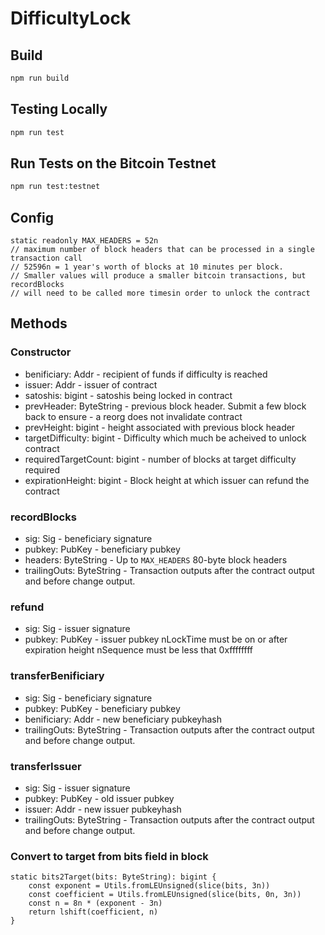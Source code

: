 # DifficultyLock

## Build

```sh
npm run build
```

## Testing Locally

```sh
npm run test
```

## Run Tests on the Bitcoin Testnet

```sh
npm run test:testnet
```

## Config

```
static readonly MAX_HEADERS = 52n
// maximum number of block headers that can be processed in a single transaction call
// 52596n = 1 year's worth of blocks at 10 minutes per block.
// Smaller values will produce a smaller bitcoin transactions, but recordBlocks
// will need to be called more timesin order to unlock the contract
```

## Methods

### Constructor

- benificiary: Addr - recipient of funds if difficulty is reached
- issuer: Addr - issuer of contract
- satoshis: bigint - satoshis being locked in contract
- prevHeader: ByteString - previous block header. Submit a few block back to ensure - a reorg does not invalidate contract
- prevHeight: bigint - height associated with previous block header
- targetDifficulty: bigint - Difficulty which much be acheived to unlock contract
- requiredTargetCount: bigint - number of blocks at target difficulty required
- expirationHeight: bigint - Block height at which issuer can refund the contract

### recordBlocks

- sig: Sig - beneficiary signature
- pubkey: PubKey - beneficiary pubkey
- headers: ByteString - Up to `MAX_HEADERS` 80-byte block headers
- trailingOuts: ByteString - Transaction outputs after the contract output and before change output.

### refund

- sig: Sig - issuer signature
- pubkey: PubKey - issuer pubkey
  nLockTime must be on or after expiration height
  nSequence must be less that 0xffffffff

### transferBenificiary

- sig: Sig - beneficiary signature
- pubkey: PubKey - beneficiary pubkey
- benificiary: Addr - new beneficiary pubkeyhash
- trailingOuts: ByteString - Transaction outputs after the contract output and before change output.

### transferIssuer

- sig: Sig - issuer signature
- pubkey: PubKey - old issuer pubkey
- issuer: Addr - new issuer pubkeyhash
- trailingOuts: ByteString - Transaction outputs after the contract output and before change output.

### Convert to target from bits field in block

```
static bits2Target(bits: ByteString): bigint {
    const exponent = Utils.fromLEUnsigned(slice(bits, 3n))
    const coefficient = Utils.fromLEUnsigned(slice(bits, 0n, 3n))
    const n = 8n * (exponent - 3n)
    return lshift(coefficient, n)
}
```
